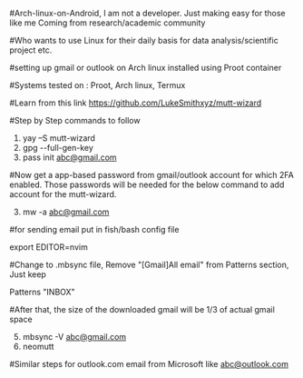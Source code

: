 #Arch-linux-on-Android, I am not a developer. Just making easy for those like me Coming from research/academic community 

#Who wants to use Linux for their daily basis for data analysis/scientific project etc.

#setting up gmail or outlook on Arch linux installed using Proot container 

#Systems tested on : Proot, Arch linux, Termux

#Learn from this link https://github.com/LukeSmithxyz/mutt-wizard

#Step by Step commands to follow
1. yay –S mutt-wizard
2. gpg --full-gen-key
3. pass init abc@gmail.com

#Now get a app-based password from gmail/outlook account for which 2FA enabled. Those passwords will be needed for the below command to add account for the mutt-wizard.

3. mw -a abc@gmail.com 

#for sending email put in fish/bash config file

 export EDITOR=nvim

#Change to .mbsync file, Remove "[Gmail]All email" from Patterns section, Just keep 

Patterns "INBOX"

#After that, the size of the downloaded gmail will be 1/3 of actual gmail space

5. mbsync -V abc@gmail.com
6. neomutt

#Similar steps for outlook.com email from Microsoft like abc@outlook.com



 




